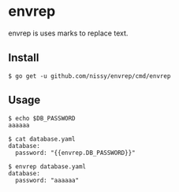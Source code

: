 # envrep
envrep is uses marks to replace text.

## Install
```
$ go get -u github.com/nissy/envrep/cmd/envrep
```

## Usage
```
$ echo $DB_PASSWORD
aaaaaa

$ cat database.yaml
database:
  password: "{{envrep.DB_PASSWORD}}"

$ envrep database.yaml
database:
  password: "aaaaaa"
```